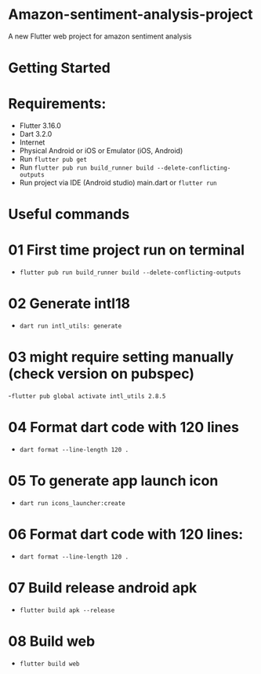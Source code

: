 # Amazon-sentiment-analysis-project

A new Flutter web project for amazon sentiment analysis

# Getting Started

# Requirements:
- Flutter 3.16.0
- Dart 3.2.0
- Internet
- Physical Android or iOS or Emulator (iOS, Android)
- Run `flutter pub get`
- Run `flutter pub run build_runner build --delete-conflicting-outputs`
- Run project via IDE (Android studio) main.dart or `flutter run`


# Useful commands

# 01 First time project run on terminal
- `flutter pub run build_runner build --delete-conflicting-outputs`

# 02 Generate intl18
- `dart run intl_utils: generate`

# 03 might require setting manually (check version on pubspec)
-`flutter pub global activate intl_utils 2.8.5`

# 04 Format dart code with 120 lines
- `dart format --line-length 120 .`

# 05 To generate app launch icon
- `dart run icons_launcher:create`

# 06 Format dart code with 120 lines:
- `dart format --line-length 120 .`

# 07 Build release android apk
- `flutter build apk --release`

# 08 Build web
- `flutter build web`
